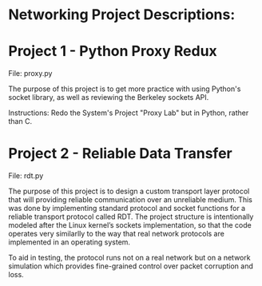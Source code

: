 # Networking Project Descriptions:

# Project 1 - Python Proxy Redux
File: proxy.py

The purpose of this project is to get more practice with using Python's socket library,
as well as reviewing the Berkeley sockets API. 

Instructions:
Redo the System's Project "Proxy Lab" but in Python, rather than C.

# Project 2 - Reliable Data Transfer
File: rdt.py

The purpose of this project is to design a custom transport layer protocol that will providing reliable communication over an unreliable medium. This was done by implementing standard protocol and socket functions for a reliable transport protocol called RDT. The project structure is intentionally modeled after the Linux kernel’s sockets implementation, so that the code operates very similarlly to the way that real network protocols are implemented in an operating system. 

To aid in testing, the protocol runs not on a real network but on a network simulation which
provides fine-grained control over packet corruption and loss.
